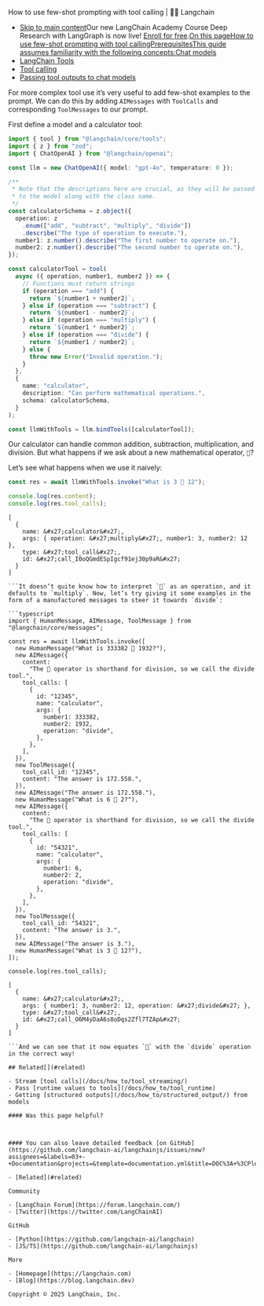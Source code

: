 How to use few-shot prompting with tool calling | 🦜️🔗 Langchain
- [Skip to main content](#__docusaurus_skipToContent_fallback)Our new LangChain Academy Course Deep Research with LangGraph is now live! [Enroll for free](https://academy.langchain.com/courses/deep-research-with-langgraph/?utm_medium=internal&utm_source=docs&utm_campaign=q3-2025_deep-research-course_co).[On this pageHow to use few-shot prompting with tool callingPrerequisitesThis guide assumes familiarity with the following concepts:Chat models](/docs/concepts/chat_models)
- [LangChain Tools](/docs/concepts/tools)
- [Tool calling](/docs/concepts/tool_calling)
- [Passing tool outputs to chat models](/docs/how_to/tool_results_pass_to_model/)

For more complex tool use it’s very useful to add few-shot examples to the prompt. We can do this by adding `AIMessages` with `ToolCalls` and corresponding `ToolMessages` to our prompt.

First define a model and a calculator tool:

```typescript
import { tool } from "@langchain/core/tools";
import { z } from "zod";
import { ChatOpenAI } from "@langchain/openai";

const llm = new ChatOpenAI({ model: "gpt-4o", temperature: 0 });

/**
 * Note that the descriptions here are crucial, as they will be passed along
 * to the model along with the class name.
 */
const calculatorSchema = z.object({
  operation: z
    .enum(["add", "subtract", "multiply", "divide"])
    .describe("The type of operation to execute."),
  number1: z.number().describe("The first number to operate on."),
  number2: z.number().describe("The second number to operate on."),
});

const calculatorTool = tool(
  async ({ operation, number1, number2 }) => {
    // Functions must return strings
    if (operation === "add") {
      return `${number1 + number2}`;
    } else if (operation === "subtract") {
      return `${number1 - number2}`;
    } else if (operation === "multiply") {
      return `${number1 * number2}`;
    } else if (operation === "divide") {
      return `${number1 / number2}`;
    } else {
      throw new Error("Invalid operation.");
    }
  },
  {
    name: "calculator",
    description: "Can perform mathematical operations.",
    schema: calculatorSchema,
  }
);

const llmWithTools = llm.bindTools([calculatorTool]);

```

Our calculator can handle common addition, subtraction, multiplication, and division. But what happens if we ask about a new mathematical operator, `🦜`?

Let’s see what happens when we use it naively:

```typescript
const res = await llmWithTools.invoke("What is 3 🦜 12");

console.log(res.content);
console.log(res.tool_calls);

```

```text
[
  {
    name: &#x27;calculator&#x27;,
    args: { operation: &#x27;multiply&#x27;, number1: 3, number2: 12 },
    type: &#x27;tool_call&#x27;,
    id: &#x27;call_I0oQGmdESpIgcf91ej30p9aR&#x27;
  }
]

```It doesn’t quite know how to interpret `🦜` as an operation, and it defaults to `multiply`. Now, let’s try giving it some examples in the form of a manufactured messages to steer it towards `divide`:

```typescript
import { HumanMessage, AIMessage, ToolMessage } from "@langchain/core/messages";

const res = await llmWithTools.invoke([
  new HumanMessage("What is 333382 🦜 1932?"),
  new AIMessage({
    content:
      "The 🦜 operator is shorthand for division, so we call the divide tool.",
    tool_calls: [
      {
        id: "12345",
        name: "calculator",
        args: {
          number1: 333382,
          number2: 1932,
          operation: "divide",
        },
      },
    ],
  }),
  new ToolMessage({
    tool_call_id: "12345",
    content: "The answer is 172.558.",
  }),
  new AIMessage("The answer is 172.558."),
  new HumanMessage("What is 6 🦜 2?"),
  new AIMessage({
    content:
      "The 🦜 operator is shorthand for division, so we call the divide tool.",
    tool_calls: [
      {
        id: "54321",
        name: "calculator",
        args: {
          number1: 6,
          number2: 2,
          operation: "divide",
        },
      },
    ],
  }),
  new ToolMessage({
    tool_call_id: "54321",
    content: "The answer is 3.",
  }),
  new AIMessage("The answer is 3."),
  new HumanMessage("What is 3 🦜 12?"),
]);

console.log(res.tool_calls);

```

```text
[
  {
    name: &#x27;calculator&#x27;,
    args: { number1: 3, number2: 12, operation: &#x27;divide&#x27; },
    type: &#x27;tool_call&#x27;,
    id: &#x27;call_O6M4yDaA6s8oDqs2Zfl7TZAp&#x27;
  }
]

```And we can see that it now equates `🦜` with the `divide` operation in the correct way!

## Related[​](#related)

- Stream [tool calls](/docs/how_to/tool_streaming/)
- Pass [runtime values to tools](/docs/how_to/tool_runtime)
- Getting [structured outputs](/docs/how_to/structured_output/) from models

#### Was this page helpful?



#### You can also leave detailed feedback [on GitHub](https://github.com/langchain-ai/langchainjs/issues/new?assignees=&labels=03+-+Documentation&projects=&template=documentation.yml&title=DOC%3A+%3CPlease+write+a+comprehensive+title+after+the+%27DOC%3A+%27+prefix%3E).

- [Related](#related)

Community

- [LangChain Forum](https://forum.langchain.com/)
- [Twitter](https://twitter.com/LangChainAI)

GitHub

- [Python](https://github.com/langchain-ai/langchain)
- [JS/TS](https://github.com/langchain-ai/langchainjs)

More

- [Homepage](https://langchain.com)
- [Blog](https://blog.langchain.dev)

Copyright © 2025 LangChain, Inc.